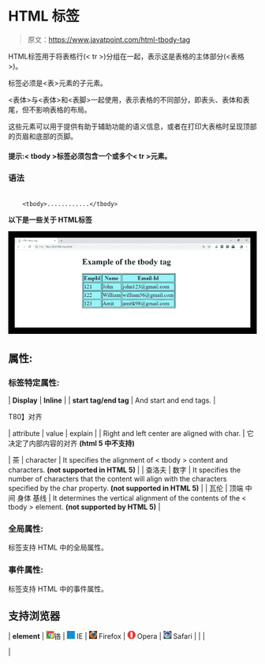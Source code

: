 # HTML 标签

> 原文：<https://www.javatpoint.com/html-tbody-tag>

HTML<t body>标签用于将表格行(< tr >)分组在一起，表示这是表格的主体部分(<表格>)。

<t body>标签必须是<表>元素的子元素。

<表体>与<表体>和<表脚>一起使用，表示表格的不同部分，即表头、表体和表尾，但不影响表格的布局。

这些元素可以用于提供有助于辅助功能的语义信息，或者在打印大表格时呈现顶部的页眉和底部的页脚。

#### 提示:< tbody >标签必须包含一个或多个< tr >元素。

### 语法

```

    <tbody>............</tbody>

```

**以下是一些关于 HTML<tbbody>标签**

![HTML tbody tag](img/ba03efdc7a396132b574143c2e0c6918.png)

## 属性:

### 标签特定属性:

| **Display** | **Inline** |
| **start tag/end tag** | And start and end tags. |

T80】对齐

| attribute | value | explain |
| Right
and left
center
are aligned with
char. | 它决定了内部内容的对齐 **(html 5 中不支持)**

&#124; 茶 &#124; character &#124; It specifies the alignment of < tbody > content and characters. **(not supported in HTML 5)** &#124;
&#124; 查洛夫 &#124; 数字 &#124; It specifies the number of characters that the content will align with the characters specified by the char property. **(not supported in HTML 5)** &#124;
&#124; 瓦伦 &#124; 顶端
中间
身体
基线 &#124; It determines the vertical alignment of the contents of the < tbody > element. **(not supported by HTML 5)** &#124;

### 全局属性:

<t body>标签支持 HTML 中的全局属性。

### 事件属性:

<t body>标签支持 HTML 中的事件属性。

## 支持浏览器

&#124; **element** &#124; ![chrome browser](img/4fbdc93dc2016c5049ed108e7318df19.png)铬 &#124; ![ie browser](img/83dd23df1fe8373fd5bf054b2c1dd88b.png) IE &#124; ![firefox browser](img/4f001fff393888a8a807ed29b28145d1.png) Firefox &#124; ![opera browser](img/6cad4a592cc69a052056a0577b4aac65.png) Opera &#124; ![safari browser](img/a0f6a9711a92203c5dc5c127fe9c9fca.png) Safari &#124;
&#124;  &#124;

 |